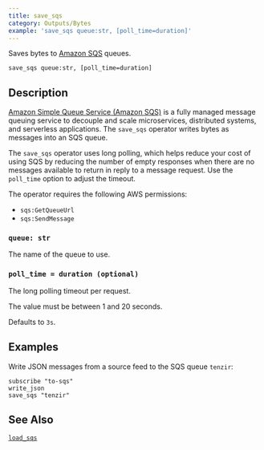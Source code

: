 ```yaml
---
title: save_sqs
category: Outputs/Bytes
example: 'save_sqs queue:str, [poll_time=duration]'
---
```



Saves bytes to [Amazon SQS][sqs] queues.

[sqs]: https://docs.aws.amazon.com/sqs/

```tql
save_sqs queue:str, [poll_time=duration]
```

## Description

[Amazon Simple Queue Service (Amazon SQS)][sqs] is a fully managed message
queuing service to decouple and scale microservices, distributed systems, and
serverless applications. The `save_sqs` operator writes bytes as messages into an SQS queue.

The `save_sqs` operator uses long polling, which helps reduce your cost of using SQS
by reducing the number of empty responses when there are no messages available
to return in reply to a message request. Use the `poll_time` option to adjust
the timeout.

The operator requires the following AWS permissions:
- `sqs:GetQueueUrl`
- `sqs:SendMessage`

### `queue: str`

The name of the queue to use.

### `poll_time = duration (optional)`

The long polling timeout per request.

The value must be between 1 and 20 seconds.

Defaults to `3s`.

## Examples

Write JSON messages from a source feed to the SQS queue `tenzir`:

```tql
subscribe "to-sqs"
write_json
save_sqs "tenzir"
```

## See Also

[`load_sqs`](/reference/operators/load_sqs)
